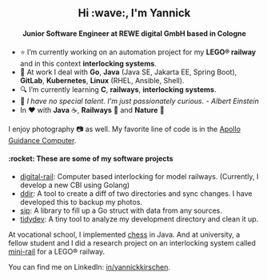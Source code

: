 <h2 align="center">Hi :wave:, I'm Yannick</h2>
<h4 align="center">Junior Software Engineer at REWE digital GmbH based in Cologne</h4>

- :star: I’m currently working on an automation project for my **LEGO® railway** and in this context **interlocking systems**.
- :office: At work I deal with **Go**, **Java** (Java SE, Jakarta EE, Spring Boot), **GitLab**, **Kubernetes**, **Linux** (RHEL, Ansible, Shell).
- :mag: I’m currently learning **C**, **railways**, **interlocking systems**.
- :speech_balloon: *I have no special talent. I'm just passionately curious. - Albert Einstein*
- In :heart: with **Java** :coffee:, **Railways** :steam_locomotive: and **Nature** :deciduous_tree:

I enjoy photography :camera: as well. My favorite line of code is in the [Apollo Guidance Computer](https://github.com/chrislgarry/Apollo-11/blob/27e2acf88a6345e2b1064c8b006a154363937050/Luminary099/LUNAR_LANDING_GUIDANCE_EQUATIONS.agc#L179).

<h4>:rocket: These are some of my software projects</h4>

- [digital-rail](https://github.com/yannickkirschen/digital-rail): Computer based interlocking for model railways. (Currently, I develop a new CBI using Golang)
- [ddir](https://github.com/yannickkirschen/ddir): A tool to create a diff of two directories and sync changes. I have developed this to backup my photos.
- [sip](https://github.com/yannickkirschen/sip): A library to fill up a Go struct with data from any sources.
- [tidydev](https://github.com/yannickkirschen/tidydev): A tiny tool to analyze my development directory and clean it up.

At vocational school, I implemented [chess](https://github.com/yannickkirschen/chess) in Java. And at university, a fellow student and I did a research project on an interlocking system called [mini-rail](https://github.com/yannickkirschen/study-project) for a LEGO® railway.

You can find me on LinkedIn: [in/yannickkirschen](https://linkedin.com/in/yannickkirschen).
